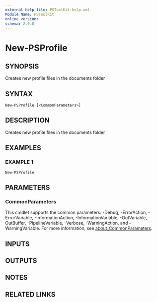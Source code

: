 ```yaml
---
external help file: PSToolKit-help.xml
Module Name: PSToolKit
online version:
schema: 2.0.0
---
```


# New-PSProfile

## SYNOPSIS
Creates new profile files in the documents folder

## SYNTAX

```
New-PSProfile [<CommonParameters>]
```

## DESCRIPTION
Creates new profile files in the documents folder

## EXAMPLES

### EXAMPLE 1
```
New-PSProfile
```

## PARAMETERS

### CommonParameters
This cmdlet supports the common parameters: -Debug, -ErrorAction, -ErrorVariable, -InformationAction, -InformationVariable, -OutVariable, -OutBuffer, -PipelineVariable, -Verbose, -WarningAction, and -WarningVariable. For more information, see [about_CommonParameters](http://go.microsoft.com/fwlink/?LinkID=113216).

## INPUTS

## OUTPUTS

## NOTES

## RELATED LINKS
